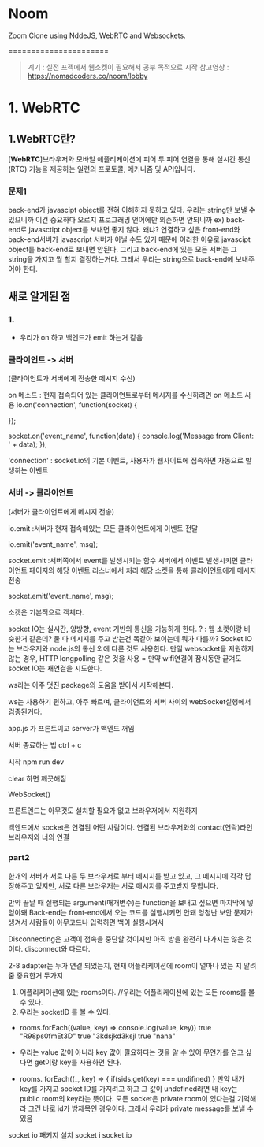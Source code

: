 # Noom

Zoom Clone using NddeJS, WebRTC and Websockets.

======================

> 계기 : 실전 프젝에서 웹소켓이 필요해서 공부 목적으로 시작
> 참고영상 : https://nomadcoders.co/noom/lobby

# 1. WebRTC

## 1.WebRTC란?

[**WebRTC**]브라우저와 모바일 애플리케이션에 피어 투 피어 연결을 통해 실시간 통신(RTC) 기능을 제공하는 일련의 프로토콜, 메커니즘 및 API입니다.

### 문제1

back-end가 javascipt object를 전혀 이해하지 못하고 있다.
우리는 string만 보낼 수 있으니까 이건 중요하다 오로지 프로그래밍 언어에만 의존하면 안되니까
ex) back-end로 javasctipt object를 보내면 좋지 않다.
왜냐? 연결하고 싶은 front-end와 back-end서버가 javascript 서버가 아닐 수도 있기 때문에 이러한 이유로 javascipt object를 back-end로 보내면 안된다.
그리고 back-end에 있는 모든 서버는 그 string을 가지고 뭘 할지 결정하는거다.
그래서 우리는 string으로 back-end에 보내주어야 한다.

## 새로 알게된 점

### 1.

- 우리가 on 하고 백엔드가 emit 하는거 같음

### 클라이언트 -> 서버

(클라이언트가 서버에게 전송한 메시지 수신)

on 메소드
: 현재 접속되어 있는 클라이언트로부터 메시지를 수신하려면 on 메소드 사용
io.on('connection', function(socket) {

});

socket.on('event_name', function(data) {
console.log('Message from Client: ' + data);
});

'connection'
: socket.io의 기본 이벤트, 사용자가 웹사이트에 접속하면 자동으로 발생하는 이벤트

### 서버 -> 클라이언트

(서버가 클라이언트에게 메시지 전송)

io.emit
:서버가 현재 접속해있는 모든 클라이언트에게 이벤트 전달

io.emit('event_name', msg);

socket.emit
:서버쪽에서 event를 발생시키는 함수
서버에서 이벤트 발생시키면 클라이언트 페이지의 해당 이벤트 리스너에서 처리
해당 소켓을 통해 클라이언트에게 메시지 전송

socket.emit('event_name', msg);

소켓은 기본적으로 객체다.

socket IO는 실시간, 양방향, event 기반의 통신을 가능하게 한다.
? : 웹 소켓이랑 비슷한거 같은데?
둘 다 메시지를 주고 받는건 똑같아 보이는데 뭐가 다를까?
Socket IO는 브라우저와 node.js의 통신 외에 다른 것도 사용한다.
만일 websocket을 지원하지 않는 경우, HTTP longpolling 같은 것을 사용 = 만약 wifi연결이 잠시동안 끝겨도 socket IO는 재연결을 시도한다.

ws라는 아주 멋진 package의 도움을 받아서 시작해본다.

ws는 사용하기 편하고, 아주 빠르며, 클라이언트와 서버 사이의 webSocket실행에서 검증된거다.

app.js 가 프론트이고 server가 백엔드 꺼임

서버 종료하는 법 ctrl + c

시작 npm run dev

clear 하면 깨끗해짐

WebSocket()

프론트엔드는 아무것도 설치할 필요가 없고 브라우저에서 지원하지

백엔드에서 socket은 연결된 어떤 사람이다. 연결된 브라우저와의 contact(연락)라인 브라우저와 너의 연결

### part2

한개의 서버가 서로 다른 두 브라우저로 부터 메시지를 받고 있고, 그 메시지에 각각 답장해주고 있지만, 서로 다른 브라우저는 서로 메시지를 주고받지 못합니다.

만약 끝날 때 실행되는 argument(매개변수)는 function을 보내고 싶으면 마지막에 넣얻야돼
Back-end는 front-end에서 오는 코드를 실행시키면 안돼 엉청난 보안 문제가 생겨서
사람들이 아무코드나 입력하면 백이 실행시켜서

Disconnecting은 고객이 접속을 중단할 것이지만 아직 방을 완전히 나가지는 않은 것이다.
disconnect와 다르다.

2-8
adapter는 누가 연결 되었는지, 현재 어플리케이션에 room이 얼마나 있는 지 알려줌
중요한거 두가지

1. 어플리케이션에 있는 rooms이다. //우리는 어플리케이션에 있는 모든 rooms를 볼 수 있다.
2. 우리는 socketID 를 볼 수 있다.

- rooms.forEach((value, key) => console.log(value, key))
  true "R98ps0fmEt3D"
  true "3kdsjkd3ksjl
  true "nana"
- 우리는 value 값이 아니라 key 값이 필요하다는 것을 알 수 있어
  무언가를 얻고 싶다면 get이랑 key를 사용하면 된다.

- rooms. forEach((\_, key) => {
  if(sids.get(key) === undifined)
  }
  만약 내가 key를 가지고 socket ID를 가지려고 하고 그 값이 undefined라면
  내 key는 public room의 key라는 뜻이다.
  모든 socket은 private room이 있다는걸 기억해라 그건 바로 id가 방제목인 경우이다.
  그래서 우리가 private message를 보낼 수 있음

socket io 패키지 설치
socket i socket.io
